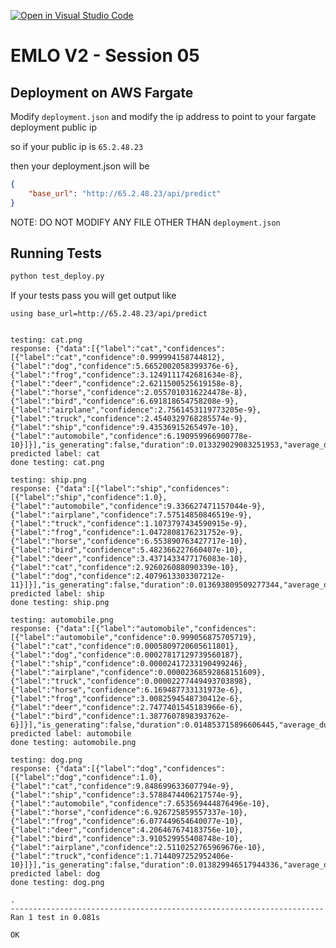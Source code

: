 [![Open in Visual Studio Code](https://classroom.github.com/assets/open-in-vscode-c66648af7eb3fe8bc4f294546bfd86ef473780cde1dea487d3c4ff354943c9ae.svg)](https://classroom.github.com/online_ide?assignment_repo_id=8689656&assignment_repo_type=AssignmentRepo)
# EMLO V2 - Session 05

## Deployment on AWS Fargate

Modify `deployment.json` and modify the ip address to point to your fargate deployment public ip

so if your public ip is `65.2.48.23`

then your deployment.json will be

```json
{
	"base_url": "http://65.2.48.23/api/predict"
}
```

NOTE: DO NOT MODIFY ANY FILE OTHER THAN `deployment.json`

## Running Tests

```bash
python test_deploy.py
```

If your tests pass you will get output like

```text
using base_url=http://65.2.48.23/api/predict


testing: cat.png
response: {"data":[{"label":"cat","confidences":[{"label":"cat","confidence":0.999994158744812},{"label":"dog","confidence":5.6652002058399376e-6},{"label":"frog","confidence":3.1249111742681634e-8},{"label":"deer","confidence":2.6211500525619158e-8},{"label":"horse","confidence":2.0557010316224478e-8},{"label":"bird","confidence":6.691818654758208e-9},{"label":"airplane","confidence":2.7561453119773205e-9},{"label":"truck","confidence":2.4540329768285574e-9},{"label":"ship","confidence":9.43536915265497e-10},{"label":"automobile","confidence":6.190959966900778e-10}]}],"is_generating":false,"duration":0.013329029083251953,"average_duration":0.014286404564267113}
predicted label: cat
done testing: cat.png

testing: ship.png
response: {"data":[{"label":"ship","confidences":[{"label":"ship","confidence":1.0},{"label":"automobile","confidence":9.336627471157044e-9},{"label":"airplane","confidence":7.57514850846519e-9},{"label":"truck","confidence":1.1073797434590915e-9},{"label":"frog","confidence":1.0472808176231752e-9},{"label":"horse","confidence":6.553890763427717e-10},{"label":"bird","confidence":5.482366227660407e-10},{"label":"deer","confidence":3.4371433477176083e-10},{"label":"cat","confidence":2.926026088090339e-10},{"label":"dog","confidence":2.4079613303307212e-11}]}],"is_generating":false,"duration":0.013693809509277344,"average_duration":0.014259468425403942}
predicted label: ship
done testing: ship.png

testing: automobile.png
response: {"data":[{"label":"automobile","confidences":[{"label":"automobile","confidence":0.999056875705719},{"label":"cat","confidence":0.0005809720605611801},{"label":"dog","confidence":0.00027817129739560187},{"label":"ship","confidence":0.00002417233190499246},{"label":"airplane","confidence":0.00002368592868151609},{"label":"truck","confidence":0.00002277449493703898},{"label":"horse","confidence":6.169487733131973e-6},{"label":"frog","confidence":3.0082594548730412e-6},{"label":"deer","confidence":2.7477401545183966e-6},{"label":"bird","confidence":1.3877607898393762e-6}]}],"is_generating":false,"duration":0.014853715896606445,"average_duration":0.014285305271977964}
predicted label: automobile
done testing: automobile.png

testing: dog.png
response: {"data":[{"label":"dog","confidences":[{"label":"dog","confidence":1.0},{"label":"cat","confidence":9.848699633607794e-9},{"label":"ship","confidence":3.5788474406217574e-9},{"label":"automobile","confidence":7.653569444876496e-10},{"label":"horse","confidence":6.926725859557337e-10},{"label":"frog","confidence":6.077449654640077e-10},{"label":"deer","confidence":4.206467674183756e-10},{"label":"bird","confidence":3.910529955408748e-10},{"label":"airplane","confidence":2.5110252765969676e-10},{"label":"truck","confidence":1.7144097252952406e-10}]}],"is_generating":false,"duration":0.013829946517944336,"average_duration":0.014266331990559896}
predicted label: dog
done testing: dog.png

.
----------------------------------------------------------------------
Ran 1 test in 0.081s

OK
```